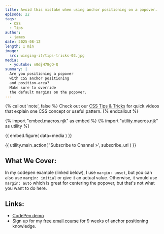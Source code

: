 ```yaml
---
title: Avoid this mistake when using anchor positioning on a popover.
episode: 22
tags:
  - CSS
  - Tips
author:
  - james
date: 2025-08-12
length: 1 min
image:
  src: winging-it/tips-tricks-02.jpg
media:
  - youtube: n0djH78gQ-Q
summary: |
  Are you positioning a popover
  with CSS anchor positioning
  and position-area?
  Make sure to override
  the default margins on the popover.
---
```


{% callout 'note', false %}
Check out our [CSS Tips & Tricks](https://www.youtube.com/playlist?list=PL4jAKUtAhpHlOm3Lfv83ZHpfdJ4zHCDyv)
for quick videos
that explain one CSS concept
or useful pattern.
{% endcallout %}

{% import "embed.macros.njk" as embed %}
{% import "utility.macros.njk" as utility %}

{{ embed.figure(
  data=media
) }}

{{ utility.main_action(
  'Subscribe to Channel »',
  subscribe_url
) }}

## What We Cover:

In my codepen example (linked below),
I use `margin: unset`,
but you can also use `margin: initial`
or give it an actual value.
Otherwise, it would use `margin: auto`
which is great for centering the popover,
but that's not what you want to do here.

## Links:
- [CodePen demo](https://codepen.io/jamessw/pen/azvLgqx)
- Sign up for my [free email course](https://oddbird.dev/learn/courses/anchor-positioning/) for 9 weeks of anchor positioning knowledge.
